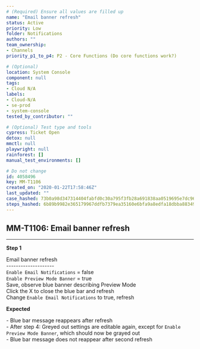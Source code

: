 ```yaml
---
# (Required) Ensure all values are filled up
name: "Email banner refresh"
status: Active
priority: Low
folder: Notifications
authors: ""
team_ownership: 
- Channels
priority_p1_to_p4: P2 - Core Functions (Do core functions work?)

# (Optional)
location: System Console
component: null
tags:
- Cloud N/A
labels: 
- Cloud-N/A
- se-prod
- system-console
tested_by_contributor: ""

# (Optional) Test type and tools
cypress: Ticket Open
detox: null
mmctl: null
playwright: null
rainforest: []
manual_test_environments: []

# Do not change
id: 4058496
key: MM-T1106
created_on: "2020-01-22T17:58:46Z"
last_updated: ""
case_hashed: 73b0a98d347314404fabfd0c30a795f3fb28a691838aa0519695e7dc96dc5a3bbdc0fa04e0b012e83328d874e7a65a43
steps_hashed: 6b89b9982e365179967ddfb7379ea35160e6bfa9a8edfa18dbba883492c49fd9dc3a0e904039aae54d584c98e9af9451
---
```


<!-- (Auto-generated) Based on frontmatter's "key" and "name" -->

## MM-T1106: Email banner refresh

---

**Step 1**

Email banner refresh\
\--------------------\
`Enable Email Notifications` = false\
`Enable Preview Mode Banner` = true\
Save, observe blue banner describing Preview Mode\
Click the X to close the blue bar and refresh\
Change `Enable Email Notifications` to true, refresh

**Expected**

\- Blue bar message reappears after refresh\
\- After step 4: Greyed out settings are editable again, except for `Enable Preview Mode Banner`, which should now be grayed out\
\- Blue bar message does not reappear after second refresh
